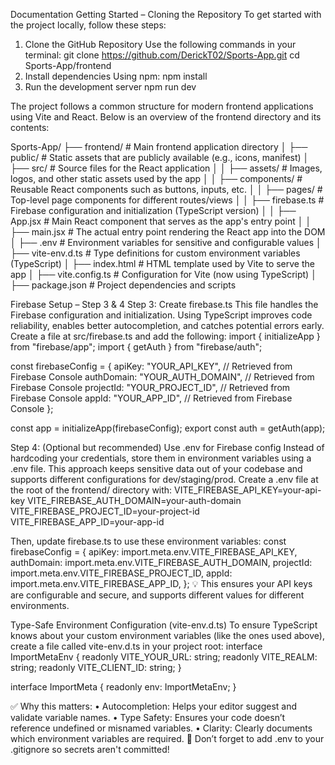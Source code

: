 Documentation
Getting Started – Cloning the Repository
To get started with the project locally, follow these steps:
1.	Clone the GitHub Repository
Use the following commands in your terminal:
git clone https://github.com/DerickT02/Sports-App.git
cd Sports-App/frontend
2.	Install dependencies
Using npm:
npm install
3.	Run the development server
npm run dev



The project follows a common structure for modern frontend applications using Vite and React. Below is an overview of the frontend directory and its contents:

Sports-App/
├── frontend/                # Main frontend application directory
│   ├── public/             # Static assets that are publicly available (e.g., icons, manifest)
│   ├── src/                # Source files for the React application
│   │   ├── assets/        # Images, logos, and other static assets used by the app
│   │   ├── components/    # Reusable React components such as buttons, inputs, etc.
│   │   ├── pages/         # Top-level page components for different routes/views
│   │   ├── firebase.ts    # Firebase configuration and initialization (TypeScript version)
│   │   ├── App.jsx        # Main React component that serves as the app's entry point
│   │   ├── main.jsx       # The actual entry point rendering the React app into the DOM
│   ├── .env               # Environment variables for sensitive and configurable values
│   ├── vite-env.d.ts      # Type definitions for custom environment variables (TypeScript)
│   ├── index.html         # HTML template used by Vite to serve the app
│   ├── vite.config.ts     # Configuration for Vite (now using TypeScript)
│   ├── package.json       # Project dependencies and scripts

Firebase Setup – Step 3 & 4
Step 3: Create firebase.ts
This file handles the Firebase configuration and initialization. Using TypeScript improves code reliability, enables better autocompletion, and catches potential errors early.
Create a file at src/firebase.ts and add the following:
import { initializeApp } from "firebase/app";
import { getAuth } from "firebase/auth";

const firebaseConfig = {
  apiKey: "YOUR_API_KEY",            // Retrieved from Firebase Console
  authDomain: "YOUR_AUTH_DOMAIN",    // Retrieved from Firebase Console
  projectId: "YOUR_PROJECT_ID",      // Retrieved from Firebase Console
  appId: "YOUR_APP_ID",              // Retrieved from Firebase Console
};

const app = initializeApp(firebaseConfig);
export const auth = getAuth(app);

Step 4: (Optional but recommended) Use .env for Firebase config
Instead of hardcoding your credentials, store them in environment variables using a .env file. This approach keeps sensitive data out of your codebase and supports different configurations for dev/staging/prod.
Create a .env file at the root of the frontend/ directory with:
VITE_FIREBASE_API_KEY=your-api-key
VITE_FIREBASE_AUTH_DOMAIN=your-auth-domain
VITE_FIREBASE_PROJECT_ID=your-project-id
VITE_FIREBASE_APP_ID=your-app-id

Then, update firebase.ts to use these environment variables:
const firebaseConfig = {
  apiKey: import.meta.env.VITE_FIREBASE_API_KEY,
  authDomain: import.meta.env.VITE_FIREBASE_AUTH_DOMAIN,
  projectId: import.meta.env.VITE_FIREBASE_PROJECT_ID,
  appId: import.meta.env.VITE_FIREBASE_APP_ID,
};
💡 This ensures your API keys are configurable and secure, and supports different values for different environments.
 
Type-Safe Environment Configuration (vite-env.d.ts)
To ensure TypeScript knows about your custom environment variables (like the ones used above), create a file called vite-env.d.ts in your project root:
interface ImportMetaEnv {
  readonly VITE_YOUR_URL: string;
  readonly VITE_REALM: string;
  readonly VITE_CLIENT_ID: string;
}

interface ImportMeta {
  readonly env: ImportMetaEnv;
}

✅ Why this matters:
•	Autocompletion: Helps your editor suggest and validate variable names.
•	Type Safety: Ensures your code doesn’t reference undefined or misnamed variables.
•	Clarity: Clearly documents which environment variables are required.
🛑 Don’t forget to add .env to your .gitignore so secrets aren't committed!
 

